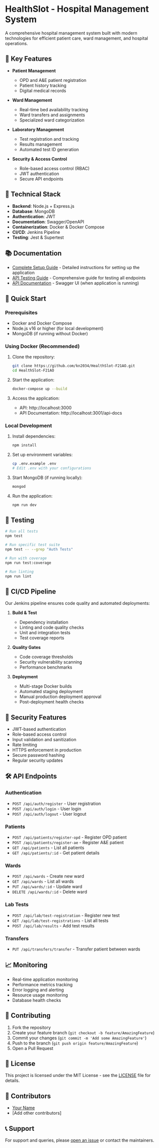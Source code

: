 # HealthSlot - Hospital Management System

A comprehensive hospital management system built with modern technologies for efficient patient care, ward management, and hospital operations.

## 🌟 Key Features

- **Patient Management**
  - OPD and A&E patient registration
  - Patient history tracking
  - Digital medical records
  
- **Ward Management**
  - Real-time bed availability tracking
  - Ward transfers and assignments
  - Specialized ward categorization
  
- **Laboratory Management**
  - Test registration and tracking
  - Results management
  - Automated test ID generation
  
- **Security & Access Control**
  - Role-based access control (RBAC)
  - JWT authentication
  - Secure API endpoints

## 🚀 Technical Stack

- **Backend**: Node.js + Express.js
- **Database**: MongoDB
- **Authentication**: JWT
- **Documentation**: Swagger/OpenAPI
- **Containerization**: Docker & Docker Compose
- **CI/CD**: Jenkins Pipeline
- **Testing**: Jest & Supertest

## 📚 Documentation

- [Complete Setup Guide](SETUP_GUIDE.md) - Detailed instructions for setting up the application
- [API Testing Guide](API_TESTING_GUIDE.md) - Comprehensive guide for testing all endpoints
- [API Documentation](http://localhost:3001/api-docs) - Swagger UI (when application is running)

## 🔧 Quick Start

### Prerequisites

- Docker and Docker Compose
- Node.js v16 or higher (for local development)
- MongoDB (if running without Docker)

### Using Docker (Recommended)

1. Clone the repository:
   ```bash
   git clone https://github.com/kn2034/HealthSlot-F21AO.git
   cd HealthSlot-F21AO
   ```

2. Start the application:
   ```bash
   docker-compose up --build
   ```

3. Access the application:
   - API: http://localhost:3000
   - API Documentation: http://localhost:3001/api-docs

### Local Development

1. Install dependencies:
   ```bash
   npm install
   ```

2. Set up environment variables:
   ```bash
   cp .env.example .env
   # Edit .env with your configurations
   ```

3. Start MongoDB (if running locally):
   ```bash
   mongod
   ```

4. Run the application:
   ```bash
   npm run dev
   ```

## 🧪 Testing

```bash
# Run all tests
npm test

# Run specific test suite
npm test -- --grep "Auth Tests"

# Run with coverage
npm run test:coverage

# Run linting
npm run lint
```

## 🔄 CI/CD Pipeline

Our Jenkins pipeline ensures code quality and automated deployments:

1. **Build & Test**
   - Dependency installation
   - Linting and code quality checks
   - Unit and integration tests
   - Test coverage reports

2. **Quality Gates**
   - Code coverage thresholds
   - Security vulnerability scanning
   - Performance benchmarks

3. **Deployment**
   - Multi-stage Docker builds
   - Automated staging deployment
   - Manual production deployment approval
   - Post-deployment health checks

## 🔐 Security Features

- JWT-based authentication
- Role-based access control
- Input validation and sanitization
- Rate limiting
- HTTPS enforcement in production
- Secure password hashing
- Regular security updates

## 🛠️ API Endpoints

### Authentication
- `POST /api/auth/register` - User registration
- `POST /api/auth/login` - User login
- `POST /api/auth/logout` - User logout

### Patients
- `POST /api/patients/register-opd` - Register OPD patient
- `POST /api/patients/register-ae` - Register A&E patient
- `GET /api/patients` - List all patients
- `GET /api/patients/:id` - Get patient details

### Wards
- `POST /api/wards` - Create new ward
- `GET /api/wards` - List all wards
- `PUT /api/wards/:id` - Update ward
- `DELETE /api/wards/:id` - Delete ward

### Lab Tests
- `POST /api/lab/test-registration` - Register new test
- `GET /api/lab/test-registrations` - List all tests
- `POST /api/lab/results` - Add test results

### Transfers
- `PUT /api/transfers/transfer` - Transfer patient between wards

## 📈 Monitoring

- Real-time application monitoring
- Performance metrics tracking
- Error logging and alerting
- Resource usage monitoring
- Database health checks

## 🤝 Contributing

1. Fork the repository
2. Create your feature branch (`git checkout -b feature/AmazingFeature`)
3. Commit your changes (`git commit -m 'Add some AmazingFeature'`)
4. Push to the branch (`git push origin feature/AmazingFeature`)
5. Open a Pull Request

## 📝 License

This project is licensed under the MIT License - see the [LICENSE](LICENSE) file for details.

## 👥 Contributors

- [Your Name](https://github.com/yourusername)
- [Add other contributors]

## 📞 Support

For support and queries, please [open an issue](https://github.com/kn2034/HealthSlot-F21AO/issues) or contact the maintainers.
